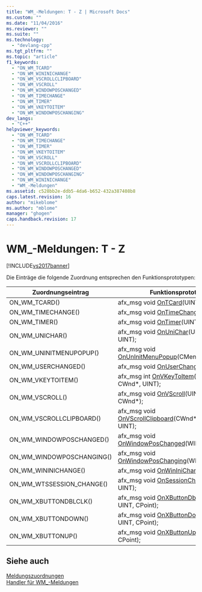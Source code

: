 ```yaml
---
title: "WM_-Meldungen: T - Z | Microsoft Docs"
ms.custom: ""
ms.date: "11/04/2016"
ms.reviewer: ""
ms.suite: ""
ms.technology: 
  - "devlang-cpp"
ms.tgt_pltfrm: ""
ms.topic: "article"
f1_keywords: 
  - "ON_WM_TCARD"
  - "ON_WM_WININICHANGE"
  - "ON_WM_VSCROLLCLIPBOARD"
  - "ON_WM_VSCROLL"
  - "ON_WM_WINDOWPOSCHANGED"
  - "ON_WM_TIMECHANGE"
  - "ON_WM_TIMER"
  - "ON_WM_VKEYTOITEM"
  - "ON_WM_WINDOWPOSCHANGING"
dev_langs: 
  - "C++"
helpviewer_keywords: 
  - "ON_WM_TCARD"
  - "ON_WM_TIMECHANGE"
  - "ON_WM_TIMER"
  - "ON_WM_VKEYTOITEM"
  - "ON_WM_VSCROLL"
  - "ON_WM_VSCROLLCLIPBOARD"
  - "ON_WM_WINDOWPOSCHANGED"
  - "ON_WM_WINDOWPOSCHANGING"
  - "ON_WM_WININICHANGE"
  - "WM_-Meldungen"
ms.assetid: c528bb2e-ddb5-4da6-b652-432a387408b8
caps.latest.revision: 16
author: "mikeblome"
ms.author: "mblome"
manager: "ghogen"
caps.handback.revision: 17
---
```

# WM_-Meldungen: T - Z
[!INCLUDE[vs2017banner](../../assembler/inline/includes/vs2017banner.md)]

Die Einträge die folgende Zuordnung entsprechen den Funktionsprototypen:  
  
|Zuordnungseintrag|Funktionsprototyp|  
|-----------------------|-----------------------|  
|ON\_WM\_TCARD\(\)|afx\_msg void [OnTCard](../Topic/CWnd::OnTCard.md)\(UINT, DWORD\);|  
|ON\_WM\_TIMECHANGE\(\)|afx\_msg void [OnTimeChange](../Topic/CWnd::OnTimeChange.md)\(\);|  
|ON\_WM\_TIMER\(\)|afx\_msg void [OnTimer](../Topic/CWnd::OnTimer.md)\(UINT\_PTR\);|  
|ON\_WM\_UNICHAR\(\)|afx\_msg void [OnUniChar](../Topic/CWnd::OnUniChar.md)\(UINT, UINT, UINT\);|  
|ON\_WM\_UNINITMENUPOPUP\(\)|afx\_msg void [OnUnInitMenuPopup](../Topic/CWnd::OnUnInitMenuPopup.md)\(CMenu\*, UINT\);|  
|ON\_WM\_USERCHANGED\(\)|afx\_msg void [OnUserChanged](../Topic/CWnd::OnUserChanged.md)\(\);|  
|ON\_WM\_VKEYTOITEM\(\)|afx\_msg int [OnVKeyToItem](../Topic/CWnd::OnVKeyToItem.md)\(UINT, CWnd\*, UINT\);|  
|ON\_WM\_VSCROLL\(\)|afx\_msg void [OnVScroll](../Topic/CWnd::OnVScroll.md)\(UINT, UINT, CWnd\*\);|  
|ON\_WM\_VSCROLLCLIPBOARD\(\)|afx\_msg void [OnVScrollClipboard](../Topic/CWnd::OnVScrollClipboard.md)\(CWnd\*, UINT, UINT\);|  
|ON\_WM\_WINDOWPOSCHANGED\(\)|afx\_msg void [OnWindowPosChanged](../Topic/CWnd::OnWindowPosChanged.md)\(WINDOWPOS\*\);|  
|ON\_WM\_WINDOWPOSCHANGING\(\)|afx\_msg void [OnWindowPosChanging](../Topic/CWnd::OnWindowPosChanging.md)\(WINDOWPOS\*\);|  
|ON\_WM\_WININICHANGE\(\)|afx\_msg void [OnWinIniChange](../Topic/CWnd::OnWinIniChange.md)\(LPSTR\);|  
|ON\_WM\_WTSSESSION\_CHANGE\(\)|afx\_msg void [OnSessionChange](../Topic/CWnd::OnSessionChange.md)\(UINT, UINT\);|  
|ON\_WM\_XBUTTONDBLCLK\(\)|afx\_msg void [OnXButtonDblClk](../Topic/CWnd::OnXButtonDblClk.md)\(UINT, UINT, CPoint\);|  
|ON\_WM\_XBUTTONDOWN\(\)|afx\_msg void [OnXButtonDown](../Topic/CWnd::OnXButtonDown.md)\(UINT, UINT, CPoint\);|  
|ON\_WM\_XBUTTONUP\(\)|afx\_msg void [OnXButtonUp](../Topic/CWnd::OnXButtonUp.md)\(UINT, UINT, CPoint\);|  
  
## Siehe auch  
 [Meldungszuordnungen](../../mfc/reference/message-maps-mfc.md)   
 [Handler für WM\_\-Meldungen](../../mfc/reference/handlers-for-wm-messages.md)